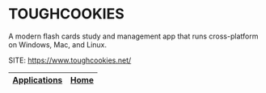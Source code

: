 # TOUGHCOOKIES

 A modern flash cards study and management app that runs cross-platform  on Windows, Mac, and Linux.

 SITE: https://www.toughcookies.net/

 | [Applications](https://portable-linux-apps.github.io/apps.html) | [Home](https://portable-linux-apps.github.io)
 | --- | --- |
